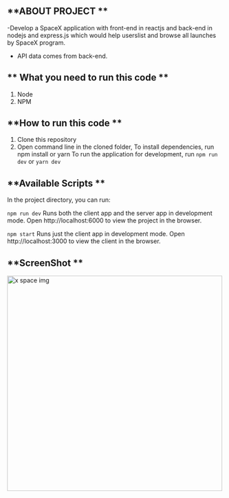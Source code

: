 ## **ABOUT PROJECT **
-Develop a SpaceX application with  front-end in reactjs and back-end in nodejs and express.js which would help userslist and browse all launches by SpaceX program.
- API data comes from back-end.


## ** What you need to run this code **
1. Node 
2. NPM 



## **How to run this code **

1. Clone this repository
2. Open command line in the cloned folder,
To install dependencies, run npm install or yarn
To run the application for development, run `npm run dev` or `yarn dev`


## **Available Scripts **
In the project directory, you can run:

`npm run dev`
Runs both the client app and the server app in development mode.
Open http://localhost:6000 to view the project in the browser.

`npm start`
Runs just the client app in development mode.
Open http://localhost:3000 to view the client in the browser.

## **ScreenShot **


<img width="500" alt="x space img" src="https://user-images.githubusercontent.com/62138879/97775531-7016a800-1b87-11eb-88e8-f0a18d3ec345.PNG">
